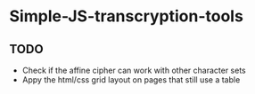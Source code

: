 # Simple-JS-transcryption-tools
## TODO
- Check if the affine cipher can work with other character sets
- Appy the html/css grid layout on pages that still use a table